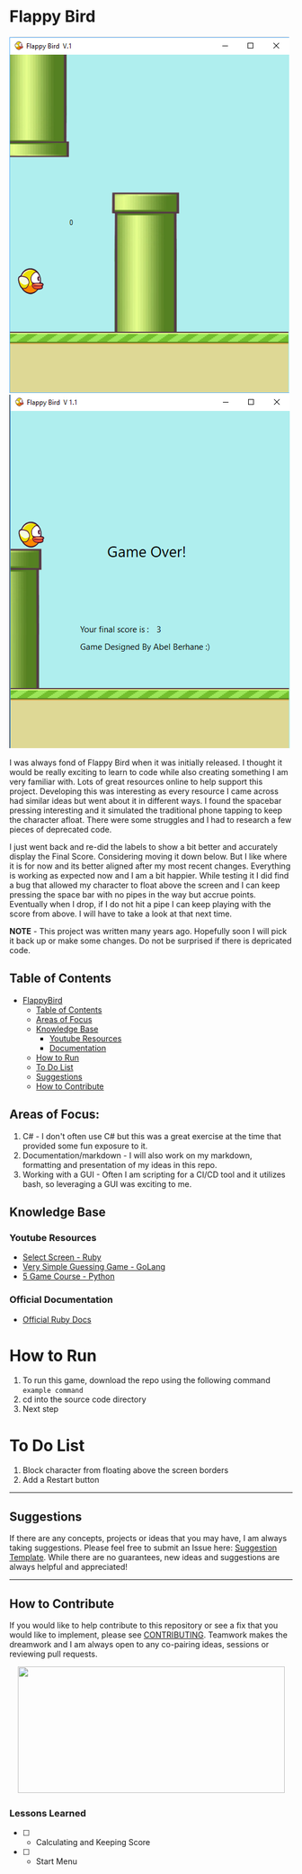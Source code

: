 # Flappy Bird

![alt text](https://github.com/abelberhane/FlappyBird/blob/master/FlappyBird/Assets/FlappyBirdSH.png?raw=true)
![alt text](https://github.com/abelberhane/FlappyBird/blob/master/FlappyBird/Assets/FixSH.png?raw=true)

I was always fond of Flappy Bird when it was initially released. I thought it would be really exciting to learn to code while also creating something I am very familiar with. 
Lots of great resources online to help support this project. Developing this was interesting as every
resource I came across had similar ideas but went about it in different ways. I found the spacebar pressing interesting and it 
simulated the traditional phone tapping to keep the character afloat. There were some struggles and I had to research a few pieces of deprecated code. 

I just went back and re-did the labels to show a bit better and accurately display the Final Score. Considering moving it down below. 
But I like where it is for now and its better aligned after my most recent changes. Everything is working as expected now and I am a bit
happier. While testing it I did find a bug that allowed my character to float above the screen and I can keep pressing the space bar with no pipes in the way but accrue points. Eventually when I drop, if I do not hit a pipe I can keep playing with the score from above. I will have to take a look at that next time. 

**NOTE** - This project was written many years ago. Hopefully soon I will pick it back up or make some changes. Do not be surprised if there is depricated code.

## Table of Contents

- [FlappyBird](#flappy-bird)
  - [Table of Contents](#table-of-contents)
  - [Areas of Focus](#areas-of-focus)
  - [Knowledge Base](#knowledge-base)
    - [Youtube Resources](#youtube-resources)
    - [Documentation](#official-documentation)
  - [How to Run](#how-to-run)
  - [To Do List](#to-do-list)
  - [Suggestions](#suggestions)
  - [How to Contribute](#how-to-contribute)

## Areas of Focus:
1) C# - I don't often use C# but this was a great exercise at the time that provided some fun exposure to it.
2) Documentation/markdown - I will also work on my markdown, formatting and presentation of my ideas in this repo.
3) Working with a GUI - Often I am scripting for a CI/CD tool and it utilizes bash, so leveraging a GUI was exciting to me. 

## Knowledge Base
### Youtube Resources
- [Select Screen - Ruby](https://youtu.be/sWsD_r_DQ4c)
- [Very Simple Guessing Game - GoLang](https://www.youtube.com/watch?v=KEOZtfuM968&ab_channel=LearnWithHNG)
- [5 Game Course - Python](https://www.youtube.com/watch?v=XGf2GcyHPhc&ab_channel=freeCodeCamp.org)
### Official Documentation
- [Official Ruby Docs](https://www.ruby-lang.org/en/documentation/)

# How to Run
1) To run this game, download the repo using the following command
`example command`
2) cd into the source code directory
3) Next step

# To Do List
1) Block character from floating above the screen borders
2) Add a Restart button



----------------------

## Suggestions
If there are any concepts, projects or ideas that you may have, I am always taking suggestions. Please feel free to submit an Issue here: [Suggestion Template](). 
While there are no guarantees, new ideas and suggestions are always helpful and appreciated!

----------------------

## How to Contribute
If you would like to help contribute to this repository or see a fix that you would like to implement, please see [CONTRIBUTING](). Teamwork makes the dreamwork and I am always open to any co-pairing ideas, sessions or reviewing pull requests.
<p align="center">
  <img width="475" height="225" src="https://www.significant72.com/uploads/4/4/1/1/44110523/img-4006_orig.gif">
</p>


### Lessons Learned
- [ ] - Calculating and Keeping Score
- [ ] - Start Menu
